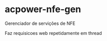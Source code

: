 acpower-nfe-gen
===============

Gerenciador de servições de NFE

Faz requisicoes web repetidamente em thread
